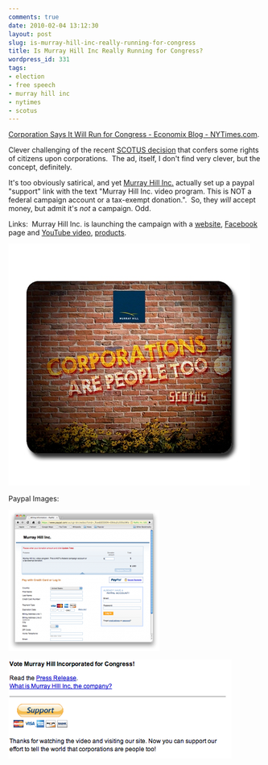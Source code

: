 ```yaml
---
comments: true
date: 2010-02-04 13:12:30
layout: post
slug: is-murray-hill-inc-really-running-for-congress
title: Is Murray Hill Inc Really Running for Congress?
wordpress_id: 331
tags:
- election
- free speech
- murray hill inc
- nytimes
- scotus
---
```


[Corporation Says It Will Run for Congress - Economix Blog - NYTimes.com](http://economix.blogs.nytimes.com/2010/02/02/corporation-says-it-will-run-for-congress/).

Clever challenging of the recent [SCOTUS decision](http://www.nytimes.com/2010/01/22/us/politics/22scotus.html) that confers some rights of citizens upon corporations.  The ad, itself, I don't find very clever, but the concept, definitely.

It's too obviously satirical, and yet [Murray Hill Inc.](http://www.murrayhillweb.com/new_day/index.html) actually set up a paypal "support" link with the text "Murray Hill Inc. video program. This is NOT a federal campaign account or a tax-exempt donation.".  So, they *will* accept money, but admit it's *not* a campaign. Odd.

Links:  Murray Hill Inc. is launching the campaign with a [website](http://www.murrayhillweb.com/new_day/index.html), [Facebook](http://www.facebook.com/pages/Murray-Hill-Inc-for-Congress/314963396608?ref=search&sid=1142349892.780307729..1) page and [YouTube video](http://www.youtube.com/user/murrayhillcongress), [products](http://www.cafepress.com/MHIncCongress).

[![Murray Hill Inc For Congress Poster](/wp-content/uploads/2010/02/corporationsarepeopletoo.jpg)](http://www.cafepress.com/MHIncCongress)

Paypal Images:

[![Murray Hill Inc PayPal](/wp-content/uploads/2010/02/Screen-shot-2010-02-12-at-2.45.35-PM-300x280.png)](/wp-content/uploads/2010/02/Screen-shot-2010-02-12-at-2.45.35-PM.png)

[![Murray Hill Support Paypal](/wp-content/uploads/2010/02/Screen-shot-2010-02-12-at-2.44.31-PM.png)](http://www.murrayhillweb.com/new_day/index.html)
